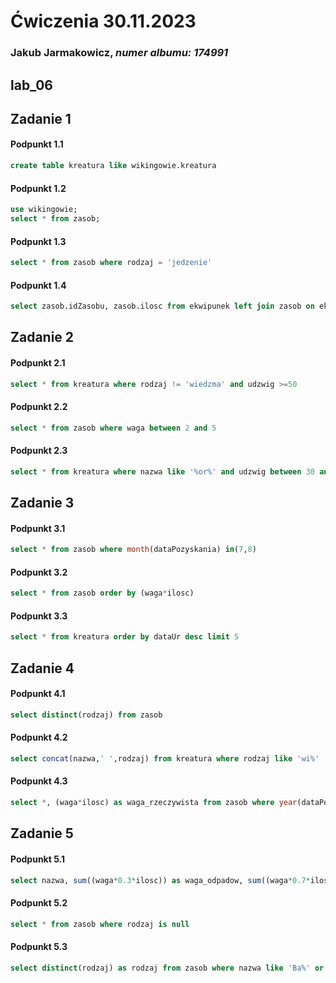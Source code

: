 
# Ćwiczenia 30.11.2023
### Jakub Jarmakowicz, _numer albumu: 174991_
## lab_06
## Zadanie 1
#### Podpunkt 1.1
```sql
create table kreatura like wikingowie.kreatura
```
#### Podpunkt 1.2
```sql
use wikingowie;
select * from zasob;
```
#### Podpunkt 1.3
```sql
select * from zasob where rodzaj = 'jedzenie'
```
#### Podpunkt 1.4
```sql
select zasob.idZasobu, zasob.ilosc from ekwipunek left join zasob on ekwipunek.idZasobu = zasob.idZasobu where idKreatury in(1,3,5)
```
## Zadanie 2
#### Podpunkt 2.1
```sql
select * from kreatura where rodzaj != 'wiedzma' and udzwig >=50
```
#### Podpunkt 2.2
```sql
select * from zasob where waga between 2 and 5
```
#### Podpunkt 2.3
```sql
select * from kreatura where nazwa like '%or%' and udzwig between 30 and 70
```
## Zadanie 3
#### Podpunkt 3.1
```sql
select * from zasob where month(dataPozyskania) in(7,8)
```
#### Podpunkt 3.2
```sql
select * from zasob order by (waga*ilosc)
```
#### Podpunkt 3.3
```sql
select * from kreatura order by dataUr desc limit 5
```
## Zadanie 4
#### Podpunkt 4.1
```sql
select distinct(rodzaj) from zasob
```
#### Podpunkt 4.2
```sql
select concat(nazwa,' ',rodzaj) from kreatura where rodzaj like 'wi%'
```
#### Podpunkt 4.3
```sql
select *, (waga*ilosc) as waga_rzeczywista from zasob where year(dataPozyskania) between 2000 and 2007
```
## Zadanie 5
#### Podpunkt 5.1
```sql
select nazwa, sum((waga*0.3*ilosc)) as waga_odpadow, sum((waga*0.7*ilosc))as waga_rzeczywista from zasob where rodzaj = 'jedzenie' group by nazwa

```
#### Podpunkt 5.2
```sql
select * from zasob where rodzaj is null
```
#### Podpunkt 5.3
```sql
select distinct(rodzaj) as rodzaj from zasob where nazwa like 'Ba%' or nazwa like '%os' order by rodzaj
```
